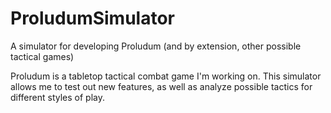 # ProludumSimulator
A simulator for developing Proludum (and by extension, other possible tactical games)

Proludum is a tabletop tactical combat game I'm working on. This simulator allows me to test out new 
features, as well as analyze possible tactics for different styles of play.
